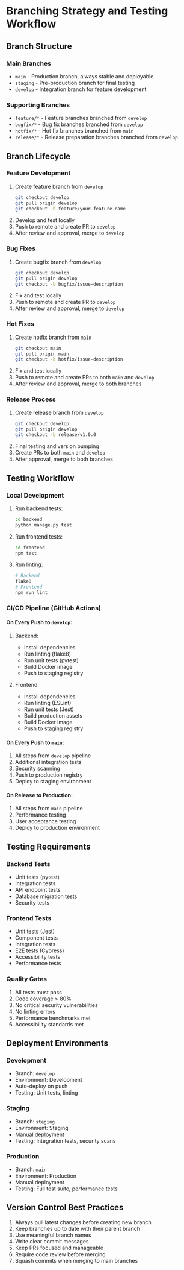 # Branching Strategy and Testing Workflow

## Branch Structure

### Main Branches
- `main` - Production branch, always stable and deployable
- `staging` - Pre-production branch for final testing
- `develop` - Integration branch for feature development

### Supporting Branches
- `feature/*` - Feature branches branched from `develop`
- `bugfix/*` - Bug fix branches branched from `develop`
- `hotfix/*` - Hot fix branches branched from `main`
- `release/*` - Release preparation branches branched from `develop`

## Branch Lifecycle

### Feature Development
1. Create feature branch from `develop`
   ```bash
   git checkout develop
   git pull origin develop
   git checkout -b feature/your-feature-name
   ```
2. Develop and test locally
3. Push to remote and create PR to `develop`
4. After review and approval, merge to `develop`

### Bug Fixes
1. Create bugfix branch from `develop`
   ```bash
   git checkout develop
   git pull origin develop
   git checkout -b bugfix/issue-description
   ```
2. Fix and test locally
3. Push to remote and create PR to `develop`
4. After review and approval, merge to `develop`

### Hot Fixes
1. Create hotfix branch from `main`
   ```bash
   git checkout main
   git pull origin main
   git checkout -b hotfix/issue-description
   ```
2. Fix and test locally
3. Push to remote and create PRs to both `main` and `develop`
4. After review and approval, merge to both branches

### Release Process
1. Create release branch from `develop`
   ```bash
   git checkout develop
   git pull origin develop
   git checkout -b release/v1.0.0
   ```
2. Final testing and version bumping
3. Create PRs to both `main` and `develop`
4. After approval, merge to both branches

## Testing Workflow

### Local Development
1. Run backend tests:
   ```bash
   cd backend
   python manage.py test
   ```
2. Run frontend tests:
   ```bash
   cd frontend
   npm test
   ```
3. Run linting:
   ```bash
   # Backend
   flake8
   # Frontend
   npm run lint
   ```

### CI/CD Pipeline (GitHub Actions)

#### On Every Push to `develop`:
1. Backend:
   - Install dependencies
   - Run linting (flake8)
   - Run unit tests (pytest)
   - Build Docker image
   - Push to staging registry

2. Frontend:
   - Install dependencies
   - Run linting (ESLint)
   - Run unit tests (Jest)
   - Build production assets
   - Build Docker image
   - Push to staging registry

#### On Every Push to `main`:
1. All steps from `develop` pipeline
2. Additional integration tests
3. Security scanning
4. Push to production registry
5. Deploy to staging environment

#### On Release to Production:
1. All steps from `main` pipeline
2. Performance testing
3. User acceptance testing
4. Deploy to production environment

## Testing Requirements

### Backend Tests
- Unit tests (pytest)
- Integration tests
- API endpoint tests
- Database migration tests
- Security tests

### Frontend Tests
- Unit tests (Jest)
- Component tests
- Integration tests
- E2E tests (Cypress)
- Accessibility tests
- Performance tests

### Quality Gates
1. All tests must pass
2. Code coverage > 80%
3. No critical security vulnerabilities
4. No linting errors
5. Performance benchmarks met
6. Accessibility standards met

## Deployment Environments

### Development
- Branch: `develop`
- Environment: Development
- Auto-deploy on push
- Testing: Unit tests, linting

### Staging
- Branch: `staging`
- Environment: Staging
- Manual deployment
- Testing: Integration tests, security scans

### Production
- Branch: `main`
- Environment: Production
- Manual deployment
- Testing: Full test suite, performance tests

## Version Control Best Practices

1. Always pull latest changes before creating new branch
2. Keep branches up to date with their parent branch
3. Use meaningful branch names
4. Write clear commit messages
5. Keep PRs focused and manageable
6. Require code review before merging
7. Squash commits when merging to main branches 